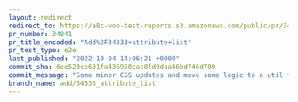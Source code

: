 ```yaml
---
layout: redirect
redirect_to: https://a8c-woo-test-reports.s3.amazonaws.com/public/pr/34841/e2e/index.html
pr_number: 34841
pr_title_encoded: "Add%2F34333+attribute+list"
pr_test_type: e2e
last_published: "2022-10-04 14:06:21 +0000"
commit_sha: 6ee523ce681fa436950cac8fd9daa46bd746d789
commit_message: "Some minor CSS updates and move some logic to a util function"
branch_name: add/34333_attribute_list
---
```

